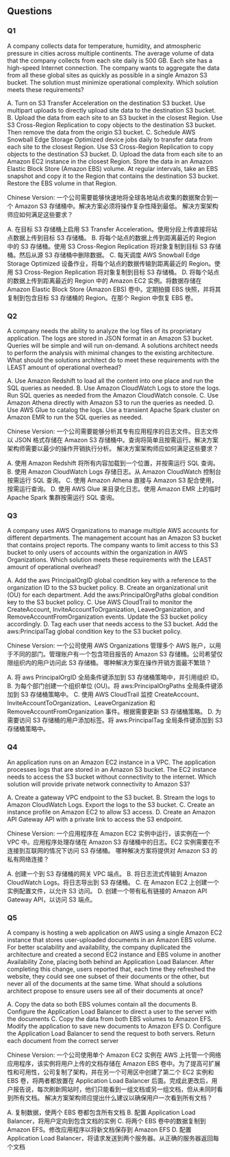 ## Questions

### Q1
A company collects data for temperature, humidity, and atmospheric pressure in cities across multiple continents. The average volume of data that the company collects from each site daily is 500 GB. Each site has a high-speed Internet connection.
The company wants to aggregate the data from all these global sites as quickly as possible in a single Amazon S3 bucket. The solution must minimize operational complexity.
Which solution meets these requirements?

A. Turn on S3 Transfer Acceleration on the destination S3 bucket. Use multipart uploads to directly upload site data to the destination S3 bucket.
B. Upload the data from each site to an S3 bucket in the closest Region. Use S3 Cross-Region Replication to copy objects to the destination S3 bucket. Then remove the data from the origin S3 bucket.
C. Schedule AWS Snowball Edge Storage Optimized device jobs daily to transfer data from each site to the closest Region. Use S3 Cross-Region Replication to copy objects to the destination S3 bucket.
D. Upload the data from each site to an Amazon EC2 instance in the closest Region. Store the data in an Amazon Elastic Block Store (Amazon EBS) volume. At regular intervals, take an EBS snapshot and copy it to the Region that contains the destination S3 bucket. Restore the EBS volume in that Region.

Chinese Version:
一个公司需要能够快速地将全球各地站点收集的数据聚合到一个 Amazon S3 存储桶中。解决方案必须将操作复杂性降到最低。
解决方案架构师应如何满足这些要求？

A. 在目标 S3 存储桶上启用 S3 Transfer Acceleration。使用分段上传直接将站点数据上传到目标 S3 存储桶。
B. 将每个站点的数据上传到距离最近的 Region 中的 S3 存储桶。使用 S3 Cross-Region Replication 将对象复制到目标 S3 存储桶。然后从源 S3 存储桶中删除数据。
C. 每天调度 AWS Snowball Edge Storage Optimized 设备作业，将每个站点的数据传输到距离最近的 Region。使用 S3 Cross-Region Replication 将对象复制到目标 S3 存储桶。
D. 将每个站点的数据上传到距离最近的 Region 中的 Amazon EC2 实例。将数据存储在 Amazon Elastic Block Store (Amazon EBS) 卷中。定期拍摄 EBS 快照，并将其复制到包含目标 S3 存储桶的 Region。在那个 Region 中恢复 EBS 卷。


### Q2
A company needs the ability to analyze the log files of its proprietary application. The logs are stored in JSON format in an Amazon S3 bucket. Queries will be simple and will run on-demand. A solutions architect needs to perform the analysis with minimal changes to the existing architecture.
What should the solutions architect do to meet these requirements with the LEAST amount of operational overhead?

A. Use Amazon Redshift to load all the content into one place and run the SQL queries as needed.
B. Use Amazon CloudWatch Logs to store the logs. Run SQL queries as needed from the Amazon CloudWatch console.
C. Use Amazon Athena directly with Amazon S3 to run the queries as needed.
D. Use AWS Glue to catalog the logs. Use a transient Apache Spark cluster on Amazon EMR to run the SQL queries as needed.

Chinese Version:
一个公司需要能够分析其专有应用程序的日志文件。日志文件以 JSON 格式存储在 Amazon S3 存储桶中。查询将简单且按需运行。解决方案架构师需要以最少的操作开销执行分析。
解决方案架构师应如何满足这些要求？

A. 使用 Amazon Redshift 将所有内容加载到一个位置，并按需运行 SQL 查询。
B. 使用 Amazon CloudWatch Logs 存储日志。从 Amazon CloudWatch 控制台按需运行 SQL 查询。
C. 使用 Amazon Athena 直接与 Amazon S3 配合使用，按需运行查询。
D. 使用 AWS Glue 来目录化日志。使用 Amazon EMR 上的临时 Apache Spark 集群按需运行 SQL 查询。

### Q3
A company uses AWS Organizations to manage multiple AWS accounts for different departments. The management account has an Amazon S3 bucket that contains project reports. The company wants to limit access to this S3 bucket to only users of accounts within the organization in AWS Organizations.
Which solution meets these requirements with the LEAST amount of operational overhead?

A. Add the aws PrincipalOrgID global condition key with a reference to the organization ID to the S3 bucket policy.
B. Create an organizational unit (OU) for each department. Add the aws:PrincipalOrgPaths global condition key to the S3 bucket policy.
C. Use AWS CloudTrail to monitor the CreateAccount, InviteAccountToOrganization, LeaveOrganization, and RemoveAccountFromOrganization events. Update the S3 bucket policy accordingly.
D. Tag each user that needs access to the S3 bucket. Add the aws:PrincipalTag global condition key to the S3 bucket policy.

Chinese Version:
一个公司使用 AWS Organizations 管理多个 AWS 账户，以用于不同的部门。管理账户有一个包含项目报告的 Amazon S3 存储桶。公司希望仅限组织内的用户访问此 S3 存储桶。
哪种解决方案在操作开销方面最不繁琐？

A. 将 aws PrincipalOrgID 全局条件键添加到 S3 存储桶策略中，并引用组织 ID。
B. 为每个部门创建一个组织单位 (OU)。将 aws:PrincipalOrgPaths 全局条件键添加到 S3 存储桶策略中。
C. 使用 AWS CloudTrail 监控 CreateAccount、InviteAccountToOrganization、LeaveOrganization 和 RemoveAccountFromOrganization 事件。根据需要更新 S3 存储桶策略。
D. 为需要访问 S3 存储桶的用户添加标签。将 aws:PrincipalTag 全局条件键添加到 S3 存储桶策略中。

### Q4
An application runs on an Amazon EC2 instance in a VPC. The application processes logs that are stored in an Amazon S3 bucket. The EC2 instance needs to access the S3 bucket without connectivity to the internet.
Which solution will provide private network connectivity to Amazon S3?

A. Create a gateway VPC endpoint to the S3 bucket.
B. Stream the logs to Amazon CloudWatch Logs. Export the logs to the S3 bucket.
C. Create an instance profile on Amazon EC2 to allow S3 access.
D. Create an Amazon API Gateway API with a private link to access the S3 endpoint.

Chinese Version:
一个应用程序在 Amazon EC2 实例中运行，该实例在一个 VPC 中。应用程序处理存储在 Amazon S3 存储桶中的日志。EC2 实例需要在不连接到互联网的情况下访问 S3 存储桶。
哪种解决方案将提供对 Amazon S3 的私有网络连接？

A. 创建一个到 S3 存储桶的网关 VPC 端点。
B. 将日志流式传输到 Amazon CloudWatch Logs。将日志导出到 S3 存储桶。
C. 在 Amazon EC2 上创建一个实例配置文件，以允许 S3 访问。
D. 创建一个带有私有链接的 Amazon API Gateway API，以访问 S3 端点。

### Q5
A company is hosting a web application on AWS using a single Amazon EC2 instance that stores user-uploaded documents in an Amazon EBS volume. For better scalability and availability, the company duplicated the architecture and created a second EC2 instance and EBS volume in another Availability Zone, placing both behind an Application Load Balancer. After completing this change, users reported that, each time they refreshed the website, they could see one subset of their documents or the other, but never all of the documents at the same time.
What should a solutions architect propose to ensure users see all of their documents at once?

A. Copy the data so both EBS volumes contain all the documents
B. Configure the Application Load Balancer to direct a user to the server with the documents
C. Copy the data from both EBS volumes to Amazon EFS. Modify the application to save new documents to Amazon EFS
D. Configure the Application Load Balancer to send the request to both servers. Return each document from the correct server

Chinese Version:
一个公司使用单个 Amazon EC2 实例在 AWS 上托管一个网络应用程序，该实例将用户上传的文档存储在 Amazon EBS 卷中。为了提高可扩展性和可用性，公司复制了架构，并在另一个可用区中创建了第二个 EC2 实例和 EBS 卷，将两者都放置在 Application Load Balancer 后面。完成此更改后，用户报告说，每次刷新网站时，他们只能看到一组文档或另一组文档，但从未同时看到所有文档。
解决方案架构师应提出什么建议以确保用户一次看到所有文档？

A. 复制数据，使两个 EBS 卷都包含所有文档
B. 配置 Application Load Balancer，将用户定向到包含文档的实例
C. 将两个 EBS 卷中的数据复制到 Amazon EFS。修改应用程序以将新文档保存到 Amazon EFS
D. 配置 Application Load Balancer，将请求发送到两个服务器。从正确的服务器返回每个文档

